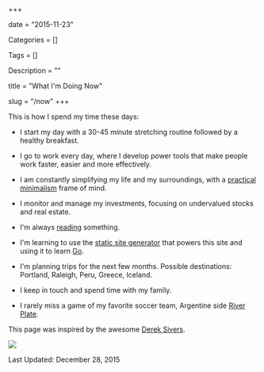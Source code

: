 +++

date = "2015-11-23"

Categories = []

Tags = []

Description = ""

title = "What I'm Doing Now"

slug = "/now"
+++



This is how I spend my time these days:

* I start my day with a 30-45 minute stretching routine followed by a healthy breakfast. 

* I go to work every day, where I develop power tools that make people work faster, easier and more effectively.

* I am constantly simplifying my life and my surroundings, with a [practical minimalism](http://www.mariosanchez.org/mini) frame of mind.

* I monitor and manage my investments, focusing on undervalued stocks and real estate.

* I'm always [reading](/book/) something.

* I'm learning to use the [static site generator](http://gohugo.io) that powers this site and using it to learn [Go](http://golang.org). 

* I'm planning trips for the next few months. Possible destinations: Portland, Raleigh, Peru, Greece, Iceland.

* I keep in touch and spend time with my family.

* I rarely miss a game of my favorite soccer team, Argentine side [River Plate](http://farm5.staticflickr.com/4055/4448440498_5d731b2102_z.jpg).

This page was inspired by the awesome [Derek Sivers](http://www.sivers.org/nowff).

<img src="/images/now.jpg" class="roundcorners">


Last Updated: December 28, 2015


